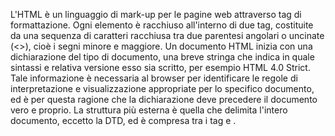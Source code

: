 L'HTML è un linguaggio di mark-up per le pagine web attraverso tag di formattazione. Ogni elemento è racchiuso all'interno di due tag, costituite da una sequenza di caratteri racchiusa tra due parentesi angolari o uncinate (<>), cioè i segni minore e maggiore.
Un documento HTML inizia con una dichiarazione del tipo di documento, una breve stringa che indica in quale sintassi e relativa versione esso sia scritto, per esempio HTML 4.0 Strict. Tale informazione è necessaria al browser per identificare le regole di interpretazione e visualizzazione appropriate per lo specifico documento, ed è per questa ragione che la dichiarazione deve precedere il documento vero e proprio.
La struttura più esterna è quella che delimita l'intero documento, eccetto la DTD, ed è compresa tra i tag <html> e </html>.